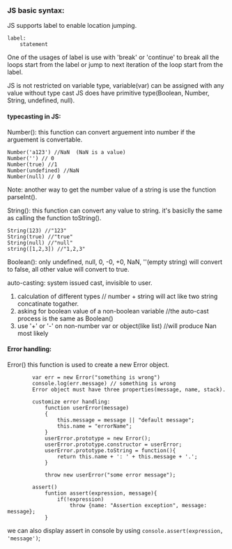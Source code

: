 ### JS basic syntax:

JS supports label to enable location jumping.
```
label:
	statement
```
One of the usages of label is use with 'break' or 'continue' to break all the loops start from the label or jump to next iteration of the loop start from the label.

JS is not restricted on variable type, variable(var) can be assigned with any value without type cast 
JS does have primitive type(Boolean, Number, String, undefined, null).
#### typecasting in JS:
Number(): this function can convert arguement into number if the arguement is convertable.
```Number('123') //123
Number('a123') //NaN  (NaN is a value)
Number('') // 0
Number(true) //1
Number(undefined) //NaN
Number(null) // 0
```
Note: another way to get the number value of a string is use the function parseInt().

String(): this function can convert any value to string. it's basiclly the same as calling the function toString().
```
String(123) //"123"
String(true) //"true"
String(null) //"null"
string([1,2,3]) //"1,2,3"
```
Boolean(): only undefined, null, 0, -0, +0, NaN, ''(empty string) will convert to false, all other value will convert to true.

auto-casting: system issued cast, invisible to user.

1. calculation of different types    // number + string will act like two string concatinate togather.
2. asking for boolean value of a non-boolean variable //the auto-cast process is the same as Boolean()
3. use '+' or '-' on non-number var or object(like list)  //will produce Nan most likely




#### Error handling:
Error() this function is used to create a new Error object.
```
		var err = new Error("something is wrong")
		console.log(err.message) // something is wrong
		Error object must have three properties(message, name, stack).

		customize error handling:
			function userError(message)
			{
				this.message = message || "default message";
				this.name = "errorName";
			}
			userError.prototype = new Error();
			userError.prototype.constructor = userError;
			userError.prototype.toString = function(){
				return this.name + ': ' + this.message + '.'; 
			}

			throw new userError("some error message");

		assert()
			funtion assert(expression, message){
				if(!expression)
					throw {name: "Assertion exception", message: message};
			}
```
we can also display assert in console by using `console.assert(expression, 'message')`;

